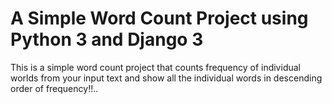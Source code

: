 # A Simple Word Count Project using Python 3 and  Django 3
This is a simple word count project that counts frequency of individual worlds from your input text and show all the individual words in descending order of frequency!!..
